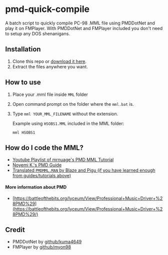 # pmd-quick-compile
A batch script to quickly compile PC-98 .MML file using PMDDotNet and play it on FMPlayer. With PMDDotNet and FMPlayer included you don't need to setup any DOS shenanigans.

## Installation
1. Clone this repo or [download it here](https://github.com/rzf45/pmd-quick-compile/archive/refs/heads/main.zip).
2. Extract the files anywhere you want.

## How to use
1. Place your .mml file inside `MML` folder
2. Open command prompt on the folder where the `mml.bat` is.
3. Type `mml YOUR_MML_FILENAME` without the extension.

    Example using `HSOBS1.MML` included in the MML folder:
    ```
    mml HSOBS1
    ```
    
## How do I code the MML?
- [Youtube Playlist of mrnuage's PMD MML Tutorial](https://www.youtube.com/playlist?list=PLjDRNwIwhN8cgC0kppyueT_mplN-Wxc-r)
- [Noyemi K.'s PMD Guide](https://web.archive.org/web/20211121010954/https://delmunsoft.com/PMD%20Programming.html)
- [Translated `PMDMML.MAN` by Blaze and Pigu (if you have learned enough from guides/tutorials above)](https://pigu-a.github.io/pmddocs/pmdmml.htm)

#### More information about PMD
- [https://battleofthebits.org/lyceum/View/Professional+Music+Driver+%28PMD%29](https://battleofthebits.org/lyceum/View/Professional+Music+Driver+%28PMD%29/)

## Credit
- PMDDotNet by [github/kuma4649](https://github.com/kuma4649)
- FMPlayer by [github/myon98](https://github.com/myon98)
